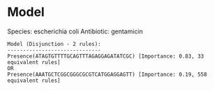 
# Model

Species: escherichia coli
Antibiotic: gentamicin

```
Model (Disjunction - 2 rules):
------------------------------
Presence(ATAGTGTTTTGCAGTTTAGAGGAGATATCGC) [Importance: 0.83, 33 equivalent rules]
OR
Presence(AAATGCTCGGCGGGCGCGTCATGGAGGAGTT) [Importance: 0.19, 558 equivalent rules]

```

